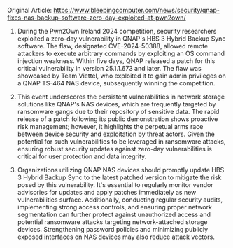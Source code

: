 Original Article: https://www.bleepingcomputer.com/news/security/qnap-fixes-nas-backup-software-zero-day-exploited-at-pwn2own/

1) During the Pwn2Own Ireland 2024 competition, security researchers exploited a zero-day vulnerability in QNAP's HBS 3 Hybrid Backup Sync software. The flaw, designated CVE-2024-50388, allowed remote attackers to execute arbitrary commands by exploiting an OS command injection weakness. Within five days, QNAP released a patch for this critical vulnerability in version 25.1.1.673 and later. The flaw was showcased by Team Viettel, who exploited it to gain admin privileges on a QNAP TS-464 NAS device, subsequently winning the competition.

2) This event underscores the persistent vulnerabilities in network storage solutions like QNAP's NAS devices, which are frequently targeted by ransomware gangs due to their repository of sensitive data. The rapid release of a patch following its public demonstration shows proactive risk management; however, it highlights the perpetual arms race between device security and exploitation by threat actors. Given the potential for such vulnerabilities to be leveraged in ransomware attacks, ensuring robust security updates against zero-day vulnerabilities is critical for user protection and data integrity.

3) Organizations utilizing QNAP NAS devices should promptly update HBS 3 Hybrid Backup Sync to the latest patched version to mitigate the risk posed by this vulnerability. It's essential to regularly monitor vendor advisories for updates and apply patches immediately as new vulnerabilities surface. Additionally, conducting regular security audits, implementing strong access controls, and ensuring proper network segmentation can further protect against unauthorized access and potential ransomware attacks targeting network-attached storage devices. Strengthening password policies and minimizing publicly exposed interfaces on NAS devices may also reduce attack vectors.